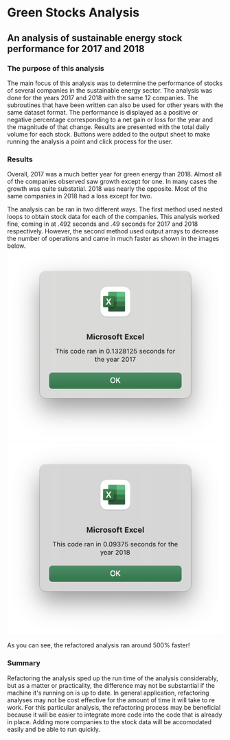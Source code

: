 # Green Stocks Analysis
## An analysis of sustainable energy stock performance for 2017 and 2018
### The purpose of this analysis
The  main focus of this analysis was to determine the performance of stocks of several companies in the sustainable energy sector. The analysis was done for the years 2017 and 2018 with the same 12 companies. The subroutines that have been written can also be used for other years with the same dataset format. The performance is displayed as a positive or negative percentage corresponding to a net gain or loss for the year and the magnitude of that change. Results are presented with the total daily volume for each stock. Buttons were added to the output sheet to make running the analysis a point and click process for the user.

### Results
Overall, 2017 was a much better year for green energy than 2018. Almost all of the companies observed saw growth except for one. In many cases the growth was quite substatial. 2018 was nearly the opposite. Most of the same companies in 2018 had a loss except for two.

The analysis can be ran in two different ways. The first method used nested loops to obtain stock data for each of the companies. This analysis worked fine, coming in at .492 seconds and .49 seconds for 2017 and 2018 respectively. However, the second method used output arrays to decrease the number of operations and came in much faster as shown in the images below.
![Image of 2017 Stock Analysis Runtime](https://github.com/Dmccullor/stock-analysis/blob/44c65928cdf39a30cb961b4d21f3fc981465d10d/Resources/VBA_Challenge_2017.png)
![Image of 2018 Stock Analysis Runtime](https://github.com/Dmccullor/stock-analysis/blob/b9735ded4a69cc2586193beff960d9958bf7478d/Resources/VBA_Challenge_2018.png)

As you can see, the refactored analysis ran around 500% faster!

### Summary
Refactoring the analysis sped up the run time of the analysis considerably, but as a matter or practicality, the difference may not be substantial if the machine it's running on is up to date. In general application, refactoring analyses may not be cost effective for the amount of time it will take to re work. For this particular analysis, the refactoring process may be beneficial because it will be easier to integrate more code into the code that is already in place. Adding more companies to the stock data will be accomodated easily and be able to run quickly.
